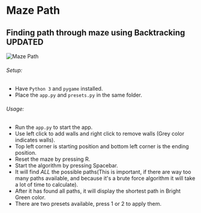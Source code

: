 # Maze Path
## **Finding path through maze using Backtracking** **UPDATED**

![Maze Path](https://media.giphy.com/media/v1.Y2lkPTc5MGI3NjExMjcyenF2eDNxOW1vazhnMWtjeTdsYzR1ZGpoMHVqMHlmbm1hbTN0YiZlcD12MV9pbnRlcm5hbF9naWZfYnlfaWQmY3Q9Zw/zOCiZFzIqwbLzZkBgC/giphy.gif)

###### Setup:
- Have `Python 3` and `pygame` installed.
- Place the `app.py` and `presets.py` in the same folder.

###### Usage:

- Run the `app.py` to start the app.
- Use left click to add walls and right click to remove walls (Grey color indicates walls).
- Top left corner is starting position and bottom left corner is the ending position.
- Reset the maze by pressing R.
- Start the algorithm by pressing Spacebar.
- It will find *ALL* the possible paths(This is important, if there are way too many paths available, and because it's a brute force algorithm it will take a lot of time to calculate).
- After it has found all paths, it will display the shortest path in Bright Green color.
- There are two presets available, press 1 or 2 to apply them.
